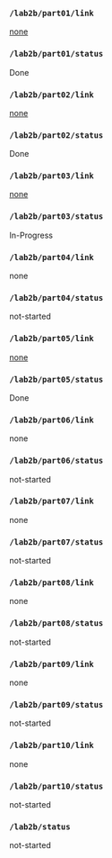 ### `/lab2b/part01/link`
[none](https://github.com/satyajeetburla/ese519-2022-lab2-2B/tree/main/lab/01_registers)
### `/lab2b/part01/status`
Done
### `/lab2b/part02/link`
[none](https://github.com/satyajeetburla/ese519-2022-lab2-2B/tree/main/lab/02_repl)
### `/lab2b/part02/status`
Done
### `/lab2b/part03/link`
[none](https://github.com/satyajeetburla/ese519-2022-lab2-2B/tree/main/lab/03_sequencer)
### `/lab2b/part03/status`
In-Progress
### `/lab2b/part04/link`
none
### `/lab2b/part04/status`
not-started
### `/lab2b/part05/link`
[none](https://github.com/satyajeetburla/ese519-2022-lab2-2B/tree/main/lab/05_i2c_traffic)
### `/lab2b/part05/status`
Done
### `/lab2b/part06/link`
none
### `/lab2b/part06/status`
not-started
### `/lab2b/part07/link`
none
### `/lab2b/part07/status`
not-started
### `/lab2b/part08/link`
none
### `/lab2b/part08/status`
not-started
### `/lab2b/part09/link`
none
### `/lab2b/part09/status`
not-started
### `/lab2b/part10/link`
none
### `/lab2b/part10/status`
not-started
### `/lab2b/status`
not-started
